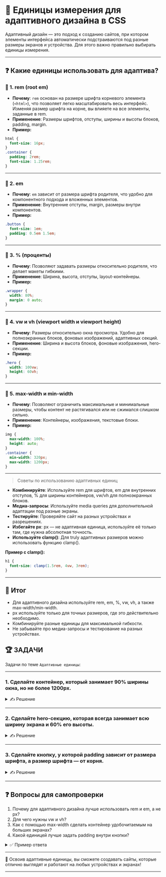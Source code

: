 # 📌 Единицы измерения для адаптивного дизайна в CSS

Адаптивный дизайн — это подход к созданию сайтов, при котором элементы интерфейса автоматически подстраиваются под разные размеры экранов и устройства. Для этого важно правильно выбирать единицы измерения.

---

## ❓ Какие единицы использовать для адаптива?

### 🔹 1. rem (root em)
- **Почему**: `rem` основан на размере шрифта корневого элемента (`<html>`), что позволяет легко масштабировать весь интерфейс. Изменяя размер шрифта на корне, вы влияете на все элементы, заданные в rem.
- **Применение**: Размеры шрифтов, отступы, ширины и высоты блоков, padding, margin.
- **Пример:**
```css
html {
  font-size: 16px;
}
.container {
  padding: 2rem;
  font-size: 1.25rem;
}
```

---

### 🔹 2. em
- **Почему**: `em` зависит от размера шрифта родителя, что удобно для компонентного подхода и вложенных элементов.
- **Применение**: Внутренние отступы, margin, размеры внутри компонентов.
- **Пример:**
```css
.button {
  font-size: 1em;
  padding: 0.5em 1.5em;
}
```

---

### 🔹 3. % (проценты)
- **Почему**: Позволяют задавать размеры относительно родителя, что делает макеты гибкими.
- **Применение**: Ширина, высота, отступы, layout-контейнеры.
- **Пример:**
```css
.wrapper {
  width: 80%;
  margin: 0 auto;
}
```

---

### 🔹 4. vw и vh (viewport width и viewport height)
- **Почему**: Размеры относительно окна просмотра. Удобно для полноэкранных блоков, фоновых изображений, адаптивных секций.
- **Применение**: Ширина и высота блоков, фоновые изображения, hero-секции.
- **Пример:**
```css
.hero {
  width: 100vw;
  height: 60vh;
}
```

---

### 🔹 5. max-width и min-width
- **Почему**: Позволяют ограничить максимальные и минимальные размеры, чтобы контент не растягивался или не сжимался слишком сильно.
- **Применение**: Контейнеры, изображения, текстовые блоки.
- **Пример:**
```css
img {
  max-width: 100%;
  height: auto;
}
.container {
  min-width: 320px;
  max-width: 1200px;
}
```

---

> Советы по использованию адаптивных единиц

- **Комбинируйте**: Используйте rem для шрифтов, em для внутренних отступов, % для ширины контейнеров, vw/vh для полноэкранных блоков.
- **Медиа-запросы**: Используйте media queries для дополнительной адаптации под разные экраны.
- **Тестируйте**: Проверяйте сайт на разных устройствах и разрешениях.
- **Избегайте px**: px — не адаптивная единица, используйте её только там, где нужна абсолютная точность.
- **Используйте clamp()**: Для truly адаптивных размеров можно использовать функцию clamp().

**Пример с clamp():**
```css
h1 {
  font-size: clamp(1.5rem, 4vw, 3rem);
}
```

---

## 🎯 Итог

- Для адаптивного дизайна используйте rem, em, %, vw, vh, а также max-width/min-width.
- px используйте только для точных размеров, где это действительно необходимо.
- Комбинируйте разные единицы для максимальной гибкости.
- Не забывайте про медиа-запросы и тестирование на разных устройствах.

## 🏆 ЗАДАЧИ

Задачи по теме `Адаптивные единицы`:

---

### 1. Сделайте контейнер, который занимает 90% ширины окна, но не более 1200px.
<details>
<summary>✍ Решение</summary>

```css
.container {
  width: 90%;
  max-width: 1200px;
  margin: 0 auto;
}
```
</details>

---

### 2. Сделайте hero-секцию, которая всегда занимает всю ширину экрана и 60% его высоты.
<details>
<summary>✍ Решение</summary>

```css
.hero {
  width: 100vw;
  height: 60vh;
}
```
</details>

---

### 3. Сделайте кнопку, у которой padding зависит от размера шрифта, а размер шрифта — от корня.
<details>
<summary>✍ Решение</summary>

```css
html {
  font-size: 16px;
}
.button {
  font-size: 1.25rem;
  padding: 0.5em 2em;
}
```
</details>

---

## ❓ Вопросы для самопроверки

1. Почему для адаптивного дизайна лучше использовать rem и em, а не px?
2. Для чего нужны vw и vh?
3. Как с помощью max-width сделать контейнер удобочитаемым на больших экранах?
4. Какой единицей лучше задать padding внутри кнопки?

<details>
<summary>✅ Пример ответа</summary>

1. rem и em позволяют масштабировать интерфейс, px — фиксированная единица и не адаптивна.
2. vw и vh позволяют задавать размеры относительно ширины и высоты окна браузера, что удобно для адаптивных блоков.
3. max-width ограничивает максимальную ширину, чтобы контент не растягивался на больших экранах.
4. Лучше использовать em, чтобы padding масштабировался вместе с размером шрифта кнопки.

</details>

---

🎉 Освоив адаптивные единицы, вы сможете создавать сайты, которые отлично выглядят и работают на любых устройствах и экранах! 

---